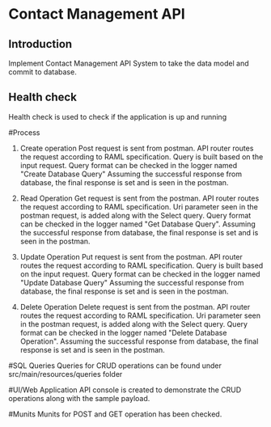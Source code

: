# Contact Management API

## Introduction

Implement Contact Management API System to take the data model and commit to database.


## Health check

Health check is used to check if the application is up and running 


#Process
 1. Create operation
    Post request is sent from postman.
    API router routes the request according to RAML specification.
    Query is built based on the input request.
    Query format can be checked in the logger named "Create Database Query"
    Assuming the successful response from database, the final response is set and is seen in the postman.
    
 2. Read Operation
    Get request is sent from the postman.
    API router routes the request according to RAML specification.
    Uri parameter seen in the postman request, is added along with the Select query.
    Query format can be checked in the logger named "Get Database Query".
    Assuming the successful response from database, the final response is set and is seen in the postman.
    
 3. Update Operation
    Put request is sent from the postman.
    API router routes the request according to RAML specification.
	Query is built based on the input request.
    Query format can be checked in the logger named "Update Database Query"
    Assuming the successful response from database, the final response is set and is seen in the postman.
    
 4. Delete Operation
    Delete request is sent from the postman.
    API router routes the request according to RAML specification.
	Uri parameter seen in the postman request, is added along with the Select query.
    Query format can be checked in the logger named "Delete Database Operation".
    Assuming the successful response from database, the final response is set and is seen in the postman.

#SQL Queries
    Queries for CRUD operations can be found under src/main/resources/queries folder

#UI/Web Application
    API console is created to demonstrate the CRUD operations along with the sample payload.
        
#Munits
    Munits for POST and GET operation has been checked.
    

